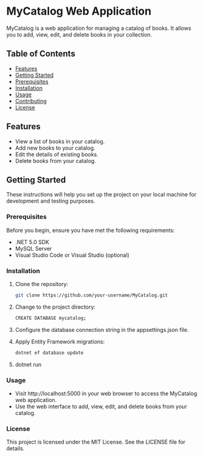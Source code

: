 # MyCatalog Web Application

MyCatalog is a web application for managing a catalog of books. It allows you to add, view, edit, and delete books in your collection.

## Table of Contents
- [Features](#features)
- [Getting Started](#getting-started)
- [Prerequisites](#prerequisites)
- [Installation](#installation)
- [Usage](#usage)
- [Contributing](#contributing)
- [License](#license)

## Features

- View a list of books in your catalog.
- Add new books to your catalog.
- Edit the details of existing books.
- Delete books from your catalog.

## Getting Started

These instructions will help you set up the project on your local machine for development and testing purposes.

### Prerequisites

Before you begin, ensure you have met the following requirements:

- .NET 5.0 SDK
- MySQL Server
- Visual Studio Code or Visual Studio (optional)

### Installation

1. Clone the repository:

   ```bash
   git clone https://github.com/your-username/MyCatalog.git
2. Change to the project directory:

   ```bash
   CREATE DATABASE mycatalog;
3. Configure the database connection string in the appsettings.json file.
4. Apply Entity Framework migrations:
   ```bash
   dotnet ef database update
5. dotnet run

### Usage

- Visit http://localhost:5000 in your web browser to access the MyCatalog web application.
- Use the web interface to add, view, edit, and delete books from your catalog.

### License
This project is licensed under the MIT License. See the LICENSE file for details.



